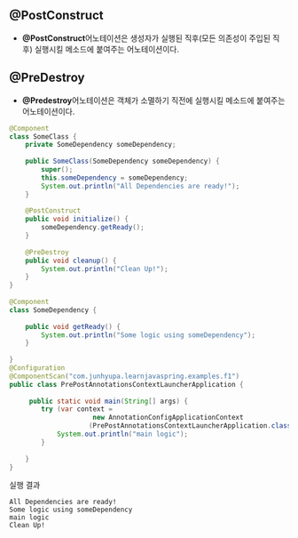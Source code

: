 ## @PostConstruct
- **@PostConstruct**어노테이션은 생성자가 실행된 직후(모든 의존성이 주입된 직후) 실행시킬 메소드에 붙여주는 어노테이션이다.

## @PreDestroy
- **@Predestroy**어노테이션은 객체가 소멸하기 직전에 실행시킬 메소드에 붙여주는 어노테이션이다.

```JAVA
@Component  
class SomeClass {  
    private SomeDependency someDependency;  
  
    public SomeClass(SomeDependency someDependency) {  
        super();  
        this.someDependency = someDependency;  
        System.out.println("All Dependencies are ready!");  
    }  
  
    @PostConstruct  
    public void initialize() {  
        someDependency.getReady();  
    }  
  
    @PreDestroy  
    public void cleanup() {  
        System.out.println("Clean Up!");  
    }  
}  
  
@Component  
class SomeDependency {  
  
    public void getReady() {  
        System.out.println("Some logic using someDependency");  
    }  
  
}  
@Configuration  
@ComponentScan("com.junhyupa.learnjavaspring.examples.f1")  
public class PrePostAnnotationsContextLauncherApplication {  
  
     public static void main(String[] args) {  
        try (var context =  
                     new AnnotationConfigApplicationContext  
                    (PrePostAnnotationsContextLauncherApplication.class)) {  
            System.out.println("main logic");  
        }  
  
    }  
}
```


실행 결과
```
All Dependencies are ready!
Some logic using someDependency
main logic
Clean Up!
```
